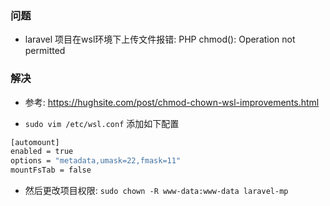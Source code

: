 ### 问题
* laravel 项目在wsl环境下上传文件报错: PHP chmod(): Operation not permitted

### 解决
* 参考: https://hughsite.com/post/chmod-chown-wsl-improvements.html

* `sudo vim /etc/wsl.conf` 添加如下配置
```sh
[automount]
enabled = true
options = "metadata,umask=22,fmask=11"
mountFsTab = false
```

* 然后更改项目权限: `sudo chown -R www-data:www-data laravel-mp`
